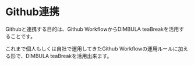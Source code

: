 # Github連携
Githubと連携する目的は、Github WorkflowからDIMBULA teaBreakを活用することです。

これまで個人もしくは自社で運用してきたGithub Workflowの運用ルールに加える形で、DIMBULA teaBreakを活用出来ます。
